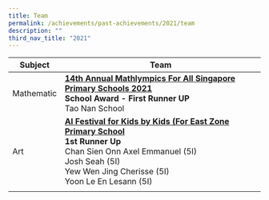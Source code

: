 ```yaml
---
title: Team
permalink: /achievements/past-achievements/2021/team
description: ""
third_nav_title: "2021"
---
```

| Subject | Team |
|---|---|
| Mathematic | <u><strong> 14th Annual Mathlympics For All Singapore Primary Schools 2021 </strong></u> <br> **School Award - First Runner UP** <br> Tao Nan School |
| Art | <u><strong> AI Festival for Kids by Kids (For East Zone Primary School </strong></u><br> **1st Runner Up** <br>  Chan Sien Onn Axel Emmanuel (5I) <br> Josh Seah (5I) <br>  Yew Wen Jing Cherisse (5I) <br> Yoon Le En Lesann (5I) |
| | |